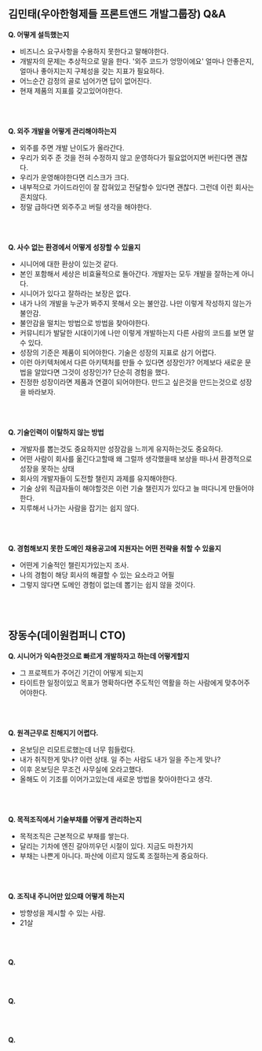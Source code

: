 ## 김민태(우아한형제들 프론트앤드 개발그룹장) Q&A

__Q. 어떻게 설득했는지__
- 비즈니스 요구사항을 수용하지 못한다고 말해야한다. 
- 개발자의 문제는 추상적으로 말을 한다. '외주 코드가 엉망이에요' 얼마나 안좋은지, 얼마나 좋아지는지 구체성을 갖는 지표가 필요하다.
- 어느순간 감정의 골로 넘어가면 답이 없어진다. 
- 현재 제품의 지표를 갖고있어야한다.

<br />
<br />

__Q. 외주 개발을 어떻게 관리해야하는지__
- 외주를 주면 개발 난이도가 올라간다.
- 우리가 외주 준 것을 전혀 수정하지 않고 운영하다가 필요없어지면 버린다면 괜찮다.
- 우리가 운영해야한다면 리스크가 크다. 
- 내부적으로 가이드라인이 잘 잡혀있고 전달할수 있다면 괜찮다. 그런데 이런 회사는 흔치않다.
- 정말 급하다면 외주주고 버릴 생각을 해야한다.


<br />
<br />


__Q. 사수 없는 환경에서 어떻게 성장할 수 있을지__
- 시니어에 대한 환상이 있는것 같다.
- 본인 포함해서 세상은 비효율적으로 돌아간다. 개발자는 모두 개발을 잘하는게 아니다. 
- 시니어가 있다고 잘하라는 보장은 없다.
- 내가 나의 개발을 누군가 봐주지 못해서 오는 불안감. 나만 이렇게 작성하지 않는가 불안감.
- 불안감을 떨치는 방법으로 방법을 찾아야한다. 
- 커뮤니티가 발달한 시대이기에 나만 이렇게 개발하는지 다른 사람의 코드를 보면 알 수 있다.
- 성장의 기준은 제품이 되어야한다. 기술은 성장의 지표로 삼기 어렵다. 
- 이런 아키텍처에서 다른 아키텍처를 만들 수 있다면 성장인가? 어제보다 새로운 문법을 알았다면 그것이 성장인가? 단순히 경험을 했다.
- 진정한 성장이라면 제품과 연결이 되어야한다. 만드고 싶은것을 만드는것으로 성장을 바라보자.


<br />
<br />


__Q. 기술인력이 이탈하지 않는 방법__
- 개발자를 뽑는것도 중요하지만 성장감을 느끼게 유지하는것도 중요하다.
- 어떤 사람이 회사를 옮긴다고할때 왜 그럴까 생각했을때 보상을 떠나서 환경적으로 성장을 못하는 상태
- 회사의 개발자들이 도전할 챌린지 과제를 유지해야한다. 
- 기술 상위 직급자들이 해야할것은 이런 기술 챌린지가 있다고 늘 떠다니게 만들어야한다.
- 지루해서 나가는 사람을 잡기는 쉽지 않다.


<br />
<br />


__Q. 경험해보지 못한 도메인 채용공고에 지원자는 어떤 전략을 취할 수 있을지__
- 어떤게 기술적인 챌린지가있는지 조사. 
- 나의 경험이 해당 회사의 해결할 수 있는 요소라고 어필
- 그렇지 않다면 도메인 경험이 없는데 뽑기는 쉽지 않을 것이다.


<br />
<br />


## 장동수(데이원컴퍼니 CTO)

__Q. 시니어가 익숙한것으로 빠르게 개발하자고 하는데 어떻게할지__
- 그 프로젝트가 주어긴 기간이 어떻게 되는지
- 타이트한 일정이있고 목표가 명확하다면 주도적인 역활을 하는 사람에게 맞추어주어야한다.


<br />
<br />


__Q. 원격근무로 친해지기 어렵다.__
- 온보딩은 리모트로했는데 너무 힘들렀다.
- 내가 취직한게 맞나? 이런 상태. 일 주는 사람도 내가 일을 주는게 맞나?
- 이후 온보딩은 무조건 사무실에 오라고했다.
- 올해도 이 기조를 이어가고있는데 새로운 방법을 찾아야한다고 생각.


<br />
<br />


__Q. 목적조직에서 기술부채를 어떻게 관리하는지__
- 목적조직은 근본적으로 부채를 쌓는다.
- 달리는 기차에 엔진 갈아끼우던 시절이 있다. 지금도 마찬가지
- 부채는 나쁜게 아니다. 파산에 이르지 않도록 조절하는게 중요하다.


<br />
<br />


__Q. 조직내 주니어만 있으때 어떻게 하는지__
- 방향성을 제시할 수 있는 사람. 
- 21살



<br />
<br />



__Q.__

<br />
<br />




__Q.__

<br />
<br />





__Q.__

<br />
<br />
